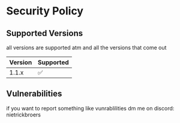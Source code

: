 # Security Policy

## Supported Versions

all versions are supported atm and all the versions that come out

| Version | Supported          |
| ------- | ------------------ |
| 1.1.x   | :white_check_mark: |


## Vulnerabilities

if you want to report something like vunrablilities dm me on discord:
nietrickbroers
